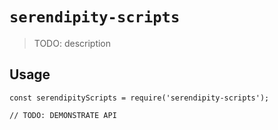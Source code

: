 # `serendipity-scripts`

> TODO: description

## Usage

```
const serendipityScripts = require('serendipity-scripts');

// TODO: DEMONSTRATE API
```
